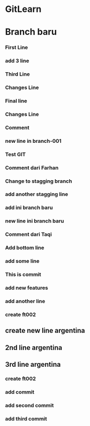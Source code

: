 # GitLearn

# Branch baru

### First Line

### add 3 line

### Third Line

### Changes Line

### Final line

### Changes Line

### Comment

### new line in branch-001

### Test GIT

### Comment dari Farhan

### Change to stagging branch

### add another stagging line

### add ini branch baru

### new line ini branch baru

### Comment dari Taqi

### Add bottom line

### add some line

### This is commit

### add new features

### add another line
### create ft002
## create new line argentina
## 2nd line argentina
## 3rd line argentina

### create ft002
### add commit
### add second commit
### add third commit
